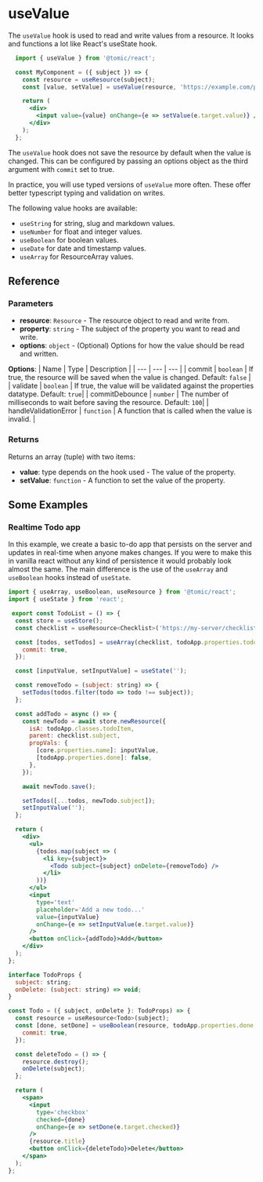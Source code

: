 # useValue

The `useValue` hook is used to read and write values from a resource.
It looks and functions a lot like React's useState hook.

```jsx
  import { useValue } from '@tomic/react';

  const MyComponent = ({ subject }) => {
    const resource = useResource(subject);
    const [value, setValue] = useValue(resource, 'https://example.com/property');

    return (
      <div>
        <input value={value} onChange={e => setValue(e.target.value)} />
      </div>
    );
  };
```

The `useValue` hook does not save the resource by default when the value is changed.
This can be configured by passing an options object as the third argument with `commit` set to true.

In practice, you will use typed versions of `useValue` more often.
These offer better typescript typing and validation on writes.

The following value hooks are available:

- `useString` for string, slug and markdown values.
- `useNumber` for float and integer values.
- `useBoolean` for boolean values.
- `useDate` for date and timestamp values.
- `useArray` for ResourceArray values.

## Reference

### Parameters

- **resource**: `Resource` - The resource object to read and write from.
- **property**: `string` - The subject of the property you want to read and write.
- **options**: `object` - (Optional) Options for how the value should be read and written.

**Options**:
| Name | Type | Description |
| --- | --- | --- |
| commit | `boolean` | If true, the resource will be saved when the value is changed. Default: `false` |
| validate | `boolean` | If true, the value will be validated against the properties datatype. Default: `true`|
| commitDebounce | `number` | The number of milliseconds to wait before saving the resource. Default: `100`|
| handleValidationError | `function` | A function that is called when the value is invalid. |

### Returns

Returns an array (tuple) with two items:
- **value**: type depends on the hook used - The value of the property.
- **setValue**: `function` - A function to set the value of the property.

## Some Examples

### Realtime Todo app

In this example, we create a basic to-do app that persists on the server and updates in real-time when anyone makes changes.
If you were to make this in vanilla react without any kind of persistence it would probably look almost the same.
The main difference is the use of the `useArray` and `useBoolean` hooks instead of `useState`.

```jsx
import { useArray, useBoolean, useResource } from '@tomic/react';
import { useState } from 'react';

 export const TodoList = () => {
  const store = useStore();
  const checklist = useResource<Checklist>('https://my-server/checklist/1');

  const [todos, setTodos] = useArray(checklist, todoApp.properties.todos, {
    commit: true,
  });

  const [inputValue, setInputValue] = useState('');

  const removeTodo = (subject: string) => {
    setTodos(todos.filter(todo => todo !== subject));
  };

  const addTodo = async () => {
    const newTodo = await store.newResource({
      isA: todoApp.classes.todoItem,
      parent: checklist.subject,
      propVals: {
        [core.properties.name]: inputValue,
        [todoApp.properties.done]: false,
      },
    });

    await newTodo.save();

    setTodos([...todos, newTodo.subject]);
    setInputValue('');
  };

  return (
    <div>
      <ul>
        {todos.map(subject => (
          <li key={subject}>
            <Todo subject={subject} onDelete={removeTodo} />
          </li>
        ))}
      </ul>
      <input
        type='text'
        placeholder='Add a new todo...'
        value={inputValue}
        onChange={e => setInputValue(e.target.value)}
      />
      <button onClick={addTodo}>Add</button>
    </div>
  );
};

interface TodoProps {
  subject: string;
  onDelete: (subject: string) => void;
}

const Todo = ({ subject, onDelete }: TodoProps) => {
  const resource = useResource<Todo>(subject);
  const [done, setDone] = useBoolean(resource, todoApp.properties.done, {
    commit: true,
  });

  const deleteTodo = () => {
    resource.destroy();
    onDelete(subject);
  };

  return (
    <span>
      <input
        type='checkbox'
        checked={done}
        onChange={e => setDone(e.target.checked)}
      />
      {resource.title}
      <button onClick={deleteTodo}>Delete</button>
    </span>
  );
};
```
